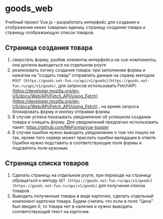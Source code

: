 # goods_web
Учебный проект Vue.js - разработать интерфейс для создания и отображения неких товарных единиц: страницу создания товара и страницу отображающую список товаров.
## Страница создания товара
1. сверстать форму, разбив элементы интерфейса на vue-компоненты, она должна выводиться на отдельном роуте
2. реализовать логику создания товара: при заполнении формы и нажатии на “создать товар” отправлять данные на сервер методом `POST [https://goods.not-fun.ru/api/v1/goods](https://goods.not-fun.ru/api/v1/goods)`, для запросов использовать FetchAPI: [https://developer.mozilla.org/en-US/docs/Web/API/Fetch_API/Using_Fetch](https://developer.mozilla.org/en-US/docs/Web/API/Fetch_API/Using_Fetch) , на время запроса блокировать форму и кнопку отправки формы
3. В случае успеха показывать уведомление об успешном создании товара и очищать форму. Для уведомлений предлагаю использовать пакет: https://github.com/MeForma/vue-toaster
4. В случае ошибки нужно выводить уведомление о том что пошло не так, кроме того сервер может прислать ошибки валидации в ответе. Ошибки нужно подставить в соответствующие поля формы и подсветить поля красным.
## Страница списка товаров
1. Сделать страницу на отдельном роуте, при переходе на страницу обращаться к методу `GET [https://goods.not-fun.ru/api/v1/goods](https://goods.not-fun.ru/api/v1/goods)` для получения списка товаров
2. Выводить полученные товары в виде карточек, сделать отдельный компонент карточки товара. Будем считать что если в поле “Цена” был введен 0, то товара нет в наличии и нужно выводить соответствующий текст на карточке.
